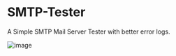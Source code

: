 # SMTP-Tester
A Simple SMTP Mail Server Tester with better error logs.

![image](https://user-images.githubusercontent.com/11161087/180649378-c589e303-3775-41e7-9804-973414140841.png)
